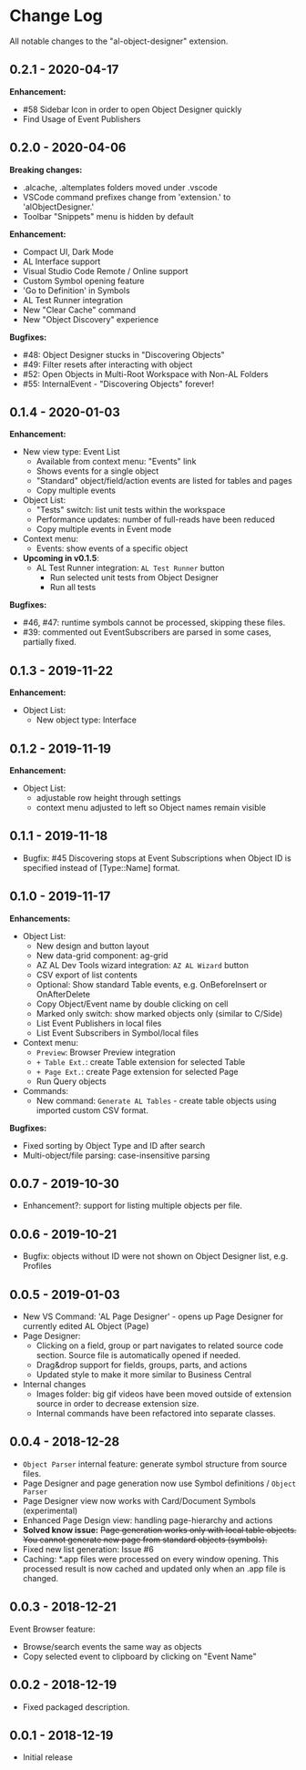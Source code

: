 # Change Log
All notable changes to the "al-object-designer" extension.

## 0.2.1 - 2020-04-17
**Enhancement:**
 - #58 Sidebar Icon in order to open Object Designer quickly
 - Find Usage of Event Publishers

## 0.2.0 - 2020-04-06
**Breaking changes:**
- .alcache, .altemplates folders moved under .vscode
- VSCode command prefixes change from 'extension.' to 'alObjectDesigner.'
- Toolbar "Snippets" menu is hidden by default


**Enhancement:**
- Compact UI, Dark Mode
- AL Interface support
- Visual Studio Code Remote / Online support
- Custom Symbol opening feature
- 'Go to Definition' in Symbols
- AL Test Runner integration
- New "Clear Cache" command
- New "Object Discovery" experience

**Bugfixes:**
- #48: Object Designer stucks in "Discovering Objects"
- #49: Filter resets after interacting with object
- #52: Open Objects in Multi-Root Workspace with Non-AL Folders
- #55: InternalEvent - "Discovering Objects" forever!


## 0.1.4 - 2020-01-03
**Enhancement:**
- New view type: Event List
    - Available from context menu: "Events" link
    - Shows events for a single object
    - "Standard" object/field/action events are listed for tables and pages
    - Copy multiple events
- Object List:
    - "Tests" switch: list unit tests within the workspace
    - Performance updates: number of full-reads have been reduced
    - Copy multiple events in Event mode
- Context menu:
    - Events: show events of a specific object
- **Upcoming in v0.1.5**:
    - AL Test Runner integration: `AL Test Runner` button
        - Run selected unit tests from Object Designer
        - Run all tests

**Bugfixes:**
- #46, #47: runtime symbols cannot be processed, skipping these files.
- #39: commented out EventSubscribers are parsed in some cases, partially fixed.


## 0.1.3 - 2019-11-22
**Enhancement:**
- Object List: 
    - New object type: Interface

## 0.1.2 - 2019-11-19
**Enhancement:**
- Object List: 
    - adjustable row height through settings
    - context menu adjusted to left so Object names remain visible

## 0.1.1 - 2019-11-18
- Bugfix: #45 Discovering stops at Event Subscriptions when Object ID is specified instead of [Type::Name] format.

## 0.1.0 - 2019-11-17
**Enhancements:**
- Object List:
    - New design and button layout
    - New data-grid component: ag-grid
    - AZ AL Dev Tools wizard integration: `AZ AL Wizard` button
    - CSV export of list contents
    - Optional: Show standard Table events, e.g. OnBeforeInsert or OnAfterDelete
    - Copy Object/Event name by double clicking on cell
    - Marked only switch: show marked objects only (similar to C/Side)
    - List Event Publishers in local files
    - List Event Subscribers in Symbol/local files
- Context menu:
  - `Preview`: Browser Preview integration
  - `+ Table Ext.`: create Table extension for selected Table
  - `+ Page Ext.`: create Page extension for selected Page
  - Run Query objects
- Commands:
  - New command: `Generate AL Tables` - create table objects using imported custom CSV format.

**Bugfixes:**
- Fixed sorting by Object Type and ID after search
- Multi-object/file parsing: case-insensitive parsing

## 0.0.7 - 2019-10-30
- Enhancement?: support for listing multiple objects per file.

## 0.0.6 - 2019-10-21
- Bugfix: objects without ID were not shown on Object Designer list, e.g. Profiles

## 0.0.5 - 2019-01-03
- New VS Command: 'AL Page Designer' - opens up Page Designer for currently edited AL Object (Page)
- Page Designer: 
    - Clicking on a field, group or part navigates to related source code section. Source file is automatically opened if needed.
    - Drag&drop support for fields, groups, parts, and actions
    - Updated style to make it more similar to Business Central
- Internal changes
    - Images folder: big gif videos have been moved outside of extension source in order to decrease extension size.
    - Internal commands have been refactored into separate classes.

## 0.0.4 - 2018-12-28
- `Object Parser` internal feature: generate symbol structure from source files.
- Page Designer and page generation now use Symbol definitions / `Object Parser`
- Page Designer view now works with Card/Document Symbols (experimental)
- Enhanced Page Design view: handling page-hierarchy and actions
- **Solved know issue:** ~~Page generation works only with local table objects. You cannot generate new page from standard objects (symbols).~~
- Fixed new list generation: Issue #6
- Caching: *.app files were processed on every window opening. This processed result is now cached and updated only when an .app file is changed.

## 0.0.3 - 2018-12-21
Event Browser feature:
- Browse/search events the same way as objects
- Copy selected event to clipboard by clicking on "Event Name"

## 0.0.2 - 2018-12-19
- Fixed packaged description.

## 0.0.1 - 2018-12-19
- Initial release
